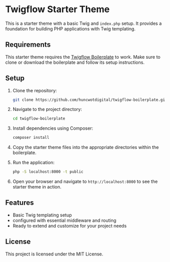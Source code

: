 # Twigflow Starter Theme

This is a starter theme with a basic Twig and `index.php` setup. It provides a foundation for building PHP applications with Twig templating.

## Requirements

This starter theme requires the [Twigflow Boilerplate](https://github.com/huncwotdigital/twigflow-boilerplate) to work. Make sure to clone or download the boilerplate and follow its setup instructions.

## Setup

1. Clone the repository:
    ```sh
    git clone https://github.com/huncwotdigital/twigflow-boilerplate.git
    ```

2. Navigate to the project directory:
    ```sh
    cd twigflow-boilerplate
    ```

3. Install dependencies using Composer:
    ```sh
    composer install
    ```

4. Copy the starter theme files into the appropriate directories within the boilerplate.

5. Run the application:
    ```sh
    php -S localhost:8000 -t public
    ```

6. Open your browser and navigate to `http://localhost:8000` to see the starter theme in action.

## Features

- Basic Twig templating setup
-  configured with essential middleware and routing
- Ready to extend and customize for your project needs

## License

This project is licensed under the MIT License.